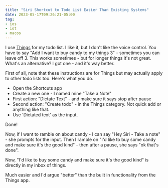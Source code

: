 ```yaml
---
title: "Siri Shortcut to Todo List Easier Than Existing Systems"
date: 2023-05-17T09:26:21-05:00
tag:
- ios
- iot
- macos
---
```

I use [Things](https://culturedcode.com/things/) for my todo list. I like it, but I don't like the voice control. You have to say "Add I want to buy candy to my things 3" - sometimes you can leave off 3. This works sometimes - but for longer things it's not great. What's an alternative? I got one - and it's way better.

<!--more-->

First of all, note that these instructions are for Things but may actually apply to other todo lists too.  Here's what you do.

* Open the Shortcuts app
* Create a new one - I named mine "Take a Note"
* First action: "Dictate Text" - and make sure it says stop after pause
* Second action: "Create todo" - in the Things category. Not quick add or anything like that.
* Use 'Dictated text' as the input.

Done!

Now, if I want to ramble on about candy - I can say "Hey Siri - Take a note" - she prompts for the input.  Then I ramble on "I'd like to buy some candy and make sure it's the good kind" - then after a pause, she says "ok that's done".

Now, "I'd like to buy some candy and make sure it's the good kind" is directly in my inbox of things.

Much easier and I'd argue "better" than the built in functionality from the Things app.